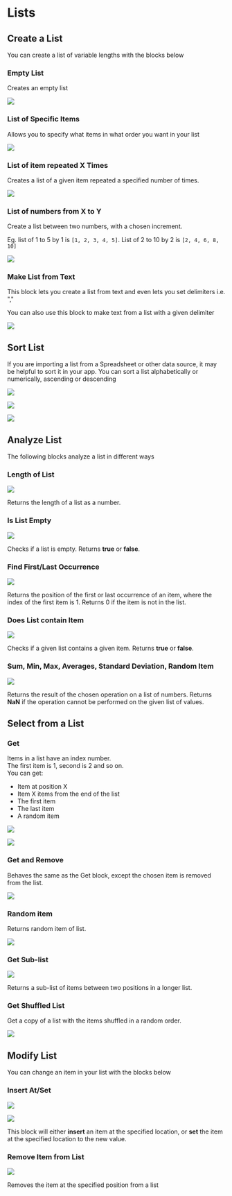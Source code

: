# Lists

## Create a List

You can create a list of variable lengths with the blocks below

### Empty List

Creates an empty list

![](.gitbook/assets/list-emp.png)

### List of Specific Items

Allows you to specify what items in what order you want in your list

![](.gitbook/assets/list-preset.png)

### List of item repeated X Times

Creates a list of a given item repeated a specified number of times.

![](.gitbook/assets/list-repeat.png)

### List of numbers from X to Y

Create a list between two numbers, with a chosen increment.

Eg. list of 1 to 5 by 1 is `[1, 2, 3, 4, 5]`. List of 2 to 10 by 2 is `[2, 4, 6, 8, 10]`

![](.gitbook/assets/list-nums.png)

### Make List from Text

This block lets you create a list from text and even lets you set delimiters i.e. ","

You can also use this block to make text from a list with a given delimiter

![](.gitbook/assets/list-delim.png)

## Sort List

If you are importing a list from a Spreadsheet or other data source, it may be helpful to sort it in your app. You can sort a list alphabetically or numerically, ascending or descending

![](.gitbook/assets/list-sort.png)

![](.gitbook/assets/list-num-asc.png)

![](.gitbook/assets/list-num-desc.png)

## Analyze List

The following blocks analyze a list in different ways

### Length of List

![](.gitbook/assets/list-len.png)

Returns the length of a list as a number.

### Is List Empty

![](.gitbook/assets/list-isemp.png)

Checks if a list is empty. Returns **true** or **false**.

### Find First/Last Occurrence

![](.gitbook/assets/list-find.png)

Returns the position of the first or last occurrence of an item, where the index of the first item is 1. Returns 0 if the item is not in the list.

### Does List contain Item

![](.gitbook/assets/list-contain.png)

Checks if a given list contains a given item. Returns **true** or **false**.

### Sum, Min, Max, Averages, Standard Deviation, Random Item

![](.gitbook/assets/list-ops.png)

Returns the result of the chosen operation on a list of numbers. Returns **NaN** if the operation cannot be performed on the given list of values.

## Select from a List

### Get

Items in a list have an index number. \
The first item is 1, second is 2 and so on. \
You can get:

* Item at position X
* Item X items from the end of the list
* The first item
* The last item
* A random item

![](.gitbook/assets/list-get.png)

![](.gitbook/assets/list-getnum.png)

### Get and Remove

Behaves the same as the Get block, except the chosen item is removed from the list.

![](.gitbook/assets/list-getandremove.png)

### Random item

Returns random item of list.

![](.gitbook/assets/list-ran.png)

### Get Sub-list

![](.gitbook/assets/list-sub.png)

Returns a sub-list of items between two positions in a longer list.

### Get Shuffled List

Get a copy of a list with the items shuffled in a random order.



![](.gitbook/assets/list-shuffle.png)

## Modify List

You can change an item in your list with the blocks below

### Insert At/Set

![](.gitbook/assets/list-insert.png)

![](.gitbook/assets/list-insertlast.png)

This block will either **insert** an item at the specified location, or **set** the item at the specified location to the new value.

### Remove Item from List

![](.gitbook/assets/list-remove.png)

Removes the item at the specified position from a list
